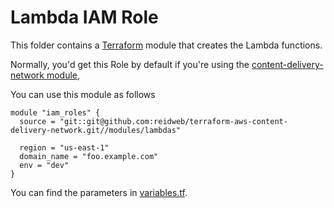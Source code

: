 # Lambda IAM Role
This folder contains a [Terraform](https://www.terraform.io/) module that creates the Lambda functions. 

Normally, you'd get this Role by default if you're using the [content-delivery-network module](https://github.com/reidweb/terraform-aws-content-delivery-network/tree/master), 

You can use this module as follows

```hcl
module "iam_roles" {
  source = "git::git@github.com:reidweb/terraform-aws-content-delivery-network.git//modules/lambdas"

  region = "us-east-1"
  domain_name = "foo.example.com"
  env = "dev"
}
```
You can find the parameters in [variables.tf](variables.tf).